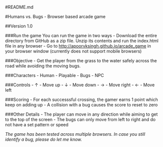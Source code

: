 #README.md

#Humans vs. Bugs - Browser based arcade game

##Version 1.0

###Run the game
    You can run the game in two ways
    - Download the entire directory from GitHub as a zip file. Unzip its contents and run the index.html file in any browser
    - Go to http://apoorvksingh.github.io/arcade_game in your browser window (currently does not support mobile browsers)

###Objective
    - Get the player from the grass to the water safely across the road while avoiding the moving bugs.

###Characters
    - Human - Playable
    - Bugs - NPC

###Controls
    - ↑ - Move up
    - ↓ - Move down
    - → - Move right
    - ← - Move left

###Scoring
    - For each successsful crossing, the gamer earns 1 point which keep on adding up
    - A collision with a bug causes the score to reset to zero

###Other Details
    - The player can move in any direction while aiming to get to the top of the screen
    - The bugs can only move from left to right and do not have a set pattern or speed

_The game has been tested across multiple browsers. In case you still identify a bug, please do let me know._
